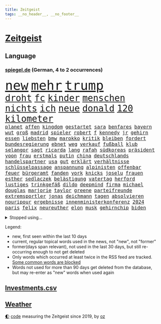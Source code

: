 ```yaml
---
title: Zeitgeist
tags: __no_header__, __no_footer__
---
```


# [Zeitgeist](https://oliz.io/zeitgeist/)

## Language

<h3><a href="https://www.spiegel.de" target="_blank">spiegel.de</a> (German, 4 to 2 occurrences)</h3>
<p style="font-family:monospace">
<span style="font-size:32pt"><a href="news_links.html#new" class="current">new</a></span>
<span style="font-size:32pt"><a href="news_links.html#mehr" class="current">mehr</a></span>
<span style="font-size:32pt"><a href="news_links.html#trump" class="current">trump</a></span>
<br>
<span style="font-size:22pt"><a href="news_links.html#droht" class="current">droht</a></span>
<span style="font-size:22pt"><a href="news_links.html#fc" class="current">fc</a></span>
<span style="font-size:22pt"><a href="news_links.html#kinder" class="current">kinder</a></span>
<span style="font-size:22pt"><a href="news_links.html#menschen" class="current">menschen</a></span>
<span style="font-size:22pt"><a href="news_links.html#nichts" class="current">nichts</a></span>
<span style="font-size:22pt"><a href="news_links.html#ich" class="current">ich</a></span>
<span style="font-size:22pt"><a href="news_links.html#neue" class="current">neue</a></span>
<span style="font-size:22pt"><a href="news_links.html#donald" class="current">donald</a></span>
<span style="font-size:22pt"><a href="news_links.html#120" class="current">120</a></span>
<span style="font-size:22pt"><a href="news_links.html#kilometer" class="current">kilometer</a></span>
<br>
<span style="font-size:12pt"><a href="news_links.html#planet" class="current">planet</a></span>
<span style="font-size:12pt"><a href="news_links.html#affen" class="current">affen</a></span>
<span style="font-size:12pt"><a href="news_links.html#kingdom" class="new">kingdom</a></span>
<span style="font-size:12pt"><a href="news_links.html#gestartet" class="current">gestartet</a></span>
<span style="font-size:12pt"><a href="news_links.html#sara" class="current">sara</a></span>
<span style="font-size:12pt"><a href="news_links.html#benfares" class="current">benfares</a></span>
<span style="font-size:12pt"><a href="news_links.html#bayern" class="current">bayern</a></span>
<span style="font-size:12pt"><a href="news_links.html#wut" class="current">wut</a></span>
<span style="font-size:12pt"><a href="news_links.html#groß" class="current">groß</a></span>
<span style="font-size:12pt"><a href="news_links.html#madrid" class="current">madrid</a></span>
<span style="font-size:12pt"><a href="news_links.html#spieler" class="current">spieler</a></span>
<span style="font-size:12pt"><a href="news_links.html#robert" class="current">robert</a></span>
<span style="font-size:12pt"><a href="news_links.html#f" class="current">f</a></span>
<span style="font-size:12pt"><a href="news_links.html#kennedy" class="new">kennedy</a></span>
<span style="font-size:12pt"><a href="news_links.html#jr" class="current">jr</a></span>
<span style="font-size:12pt"><a href="news_links.html#gehirn" class="current">gehirn</a></span>
<span style="font-size:12pt"><a href="news_links.html#essen" class="current">essen</a></span>
<span style="font-size:12pt"><a href="news_links.html#liebsten" class="current">liebsten</a></span>
<span style="font-size:12pt"><a href="news_links.html#bmw" class="current">bmw</a></span>
<span style="font-size:12pt"><a href="news_links.html#marokko" class="current">marokko</a></span>
<span style="font-size:12pt"><a href="news_links.html#kritik" class="current">kritik</a></span>
<span style="font-size:12pt"><a href="news_links.html#bleiben" class="current">bleiben</a></span>
<span style="font-size:12pt"><a href="news_links.html#fordert" class="current">fordert</a></span>
<span style="font-size:12pt"><a href="news_links.html#bundesregierung" class="current">bundesregierung</a></span>
<span style="font-size:12pt"><a href="news_links.html#ebnet" class="current">ebnet</a></span>
<span style="font-size:12pt"><a href="news_links.html#weg" class="current">weg</a></span>
<span style="font-size:12pt"><a href="news_links.html#verkauf" class="current">verkauf</a></span>
<span style="font-size:12pt"><a href="news_links.html#fußball" class="current">fußball</a></span>
<span style="font-size:12pt"><a href="news_links.html#klub" class="current">klub</a></span>
<span style="font-size:12pt"><a href="news_links.html#selangor" class="new">selangor</a></span>
<span style="font-size:12pt"><a href="news_links.html#sagt" class="current">sagt</a></span>
<span style="font-size:12pt"><a href="news_links.html#ricarda" class="current">ricarda</a></span>
<span style="font-size:12pt"><a href="news_links.html#lang" class="current">lang</a></span>
<span style="font-size:12pt"><a href="news_links.html#rafah" class="current">rafah</a></span>
<span style="font-size:12pt"><a href="news_links.html#südkoreas" class="current">südkoreas</a></span>
<span style="font-size:12pt"><a href="news_links.html#präsident" class="current">präsident</a></span>
<span style="font-size:12pt"><a href="news_links.html#yoon" class="current">yoon</a></span>
<span style="font-size:12pt"><a href="news_links.html#frau" class="current">frau</a></span>
<span style="font-size:12pt"><a href="news_links.html#erstmals" class="current">erstmals</a></span>
<span style="font-size:12pt"><a href="news_links.html#putin" class="current">putin</a></span>
<span style="font-size:12pt"><a href="news_links.html#china" class="current">china</a></span>
<span style="font-size:12pt"><a href="news_links.html#deutschlands" class="current">deutschlands</a></span>
<span style="font-size:12pt"><a href="news_links.html#handelspartner" class="current">handelspartner</a></span>
<span style="font-size:12pt"><a href="news_links.html#usa" class="current">usa</a></span>
<span style="font-size:12pt"><a href="news_links.html#gut" class="current">gut</a></span>
<span style="font-size:12pt"><a href="news_links.html#erklärt" class="current">erklärt</a></span>
<span style="font-size:12pt"><a href="news_links.html#verhältnisse" class="current">verhältnisse</a></span>
<span style="font-size:12pt"><a href="news_links.html#schlüsselpassage" class="new">schlüsselpassage</a></span>
<span style="font-size:12pt"><a href="news_links.html#anspannung" class="new">anspannung</a></span>
<span style="font-size:12pt"><a href="news_links.html#alpinisten" class="new">alpinisten</a></span>
<span style="font-size:12pt"><a href="news_links.html#offenbar" class="current">offenbar</a></span>
<span style="font-size:12pt"><a href="news_links.html#feuer" class="current">feuer</a></span>
<span style="font-size:12pt"><a href="news_links.html#bürgeramt" class="new">bürgeramt</a></span>
<span style="font-size:12pt"><a href="news_links.html#fanden" class="current">fanden</a></span>
<span style="font-size:12pt"><a href="news_links.html#york" class="current">york</a></span>
<span style="font-size:12pt"><a href="news_links.html#knicks" class="current">knicks</a></span>
<span style="font-size:12pt"><a href="news_links.html#joselu" class="new">joselu</a></span>
<span style="font-size:12pt"><a href="news_links.html#frauen" class="current">frauen</a></span>
<span style="font-size:12pt"><a href="news_links.html#esther" class="new">esther</a></span>
<span style="font-size:12pt"><a href="news_links.html#sedlaczek" class="new">sedlaczek</a></span>
<span style="font-size:12pt"><a href="news_links.html#belästigung" class="current">belästigung</a></span>
<span style="font-size:12pt"><a href="news_links.html#vatertag" class="new">vatertag</a></span>
<span style="font-size:12pt"><a href="news_links.html#herford" class="new">herford</a></span>
<span style="font-size:12pt"><a href="news_links.html#lustiges" class="new">lustiges</a></span>
<span style="font-size:12pt"><a href="news_links.html#trinkgefäß" class="new">trinkgefäß</a></span>
<span style="font-size:12pt"><a href="news_links.html#dildo" class="current">dildo</a></span>
<span style="font-size:12pt"><a href="news_links.html#deepmind" class="new">deepmind</a></span>
<span style="font-size:12pt"><a href="news_links.html#firma" class="current">firma</a></span>
<span style="font-size:12pt"><a href="news_links.html#michael" class="current">michael</a></span>
<span style="font-size:12pt"><a href="news_links.html#douglas" class="current">douglas</a></span>
<span style="font-size:12pt"><a href="news_links.html#marjorie" class="new">marjorie</a></span>
<span style="font-size:12pt"><a href="news_links.html#taylor" class="current">taylor</a></span>
<span style="font-size:12pt"><a href="news_links.html#greene" class="new">greene</a></span>
<span style="font-size:12pt"><a href="news_links.html#parteifreunde" class="current">parteifreunde</a></span>
<span style="font-size:12pt"><a href="news_links.html#extremsportler" class="new">extremsportler</a></span>
<span style="font-size:12pt"><a href="news_links.html#jonas" class="current">jonas</a></span>
<span style="font-size:12pt"><a href="news_links.html#deichmann" class="new">deichmann</a></span>
<span style="font-size:12pt"><a href="news_links.html#tagen" class="current">tagen</a></span>
<span style="font-size:12pt"><a href="news_links.html#absolvieren" class="current">absolvieren</a></span>
<span style="font-size:12pt"><a href="news_links.html#nouripour" class="current">nouripour</a></span>
<span style="font-size:12pt"><a href="news_links.html#ergebnisse" class="current">ergebnisse</a></span>
<span style="font-size:12pt"><a href="news_links.html#innenministerkonferenz" class="new">innenministerkonferenz</a></span>
<span style="font-size:12pt"><a href="news_links.html#2024" class="current">2024</a></span>
<span style="font-size:12pt"><a href="news_links.html#paris" class="current">paris</a></span>
<span style="font-size:12pt"><a href="news_links.html#felix" class="current">felix</a></span>
<span style="font-size:12pt"><a href="news_links.html#neureuther" class="new">neureuther</a></span>
<span style="font-size:12pt"><a href="news_links.html#elon" class="current">elon</a></span>
<span style="font-size:12pt"><a href="news_links.html#musk" class="current">musk</a></span>
<span style="font-size:12pt"><a href="news_links.html#gehirnchip" class="new">gehirnchip</a></span>
<span style="font-size:12pt"><a href="news_links.html#biden" class="current">biden</a></span>
</p>
<details>
<summary>Stopped using...</summary>
<p class="former" style="font-size:12pt">
internationaler(1295) prüfung(1295) 21(1294) gewonnen(1294) trat(1294) aktien(1293) appelliert(1293) aufgefordert(1293) investieren(1293) terroristen(1293) katastrophe(1292) leer(1292) nachruf(1292) niederländische(1292) oberbürgermeister(1292) richten(1292) wolfgang(1292) aufmerksamkeit(1291) besetzt(1291) meldete(1291) reichte(1291) erklärte(1290) hinterher(1290) schön(1290) tödliche(1290) alpen(1289) alternativen(1289) kurzem(1289) verpassen(1289) zählt(1289) rassismus(1288) reduziert(1288) weise(1288) aufgerufen(1287) außen(1287) entdeckte(1287) erfasst(1287) italiens(1287) maria(1287) maß(1287) versprochen(1287) zugang(1287) gebaut(1286) mieter(1286) rettungskräfte(1286) steigenden(1286) unmut(1286) versprach(1286) amerika(1285) bsc(1285) ermöglichen(1285) hertha(1285) märchen(1285) schwanger(1285) august(1284) drastisch(1284) schoss(1284) stürmer(1284) überlebt(1284) ausgeschlossen(1283) ii(1283) queen(1283) übergeben(1283) klein(1282) produzieren(1282) sperrt(1282) verbreiten(1282) wolle(1282) inszeniert(1281) kämpfer(1281) langfristig(1281) mörder(1281) armut(1280) ausgeliefert(1280) hans(1280) spanischen(1280) ermittlern(1279) forderte(1279) frachter(1279) restaurants(1279) falschen(1278) italienischen(1278) norwegen(1277) rom(1277) satz(1277) bundesstaat(1275) offenen(1275) einnahmen(1274) nachbarn(1273) erfüllt(1272) haaland(1272) dar(1270) behalten(1268) enge(1267) laufenden(1267) aufarbeitung(1265) müsste(1265) ringen(1264) beweise(1262) gouverneur(1262) syrer(1257) kandidatur(1256) museum(1255) gehabt(1249) gruppen(1249) vorläufig(1246) flug(1242) nächstes(1241) empfangen(1239) drohne(1237) rache(1233) aktionen(1229) langem(1226) stopp(1215) niederländer(1191) gewinne(1187) estland(1162) blut(1107) lehren(1046) zentralbank(1037) zerstörte(1032) arte(1027) rereportage(1027) inflationsrate(1026) partnerschaft(1020) kilogramm(1017) verbunden(1011) ausgefallen(1001) kameras(985) jahrzehnt(972) gewohnt(967) energiepreise(963) gemeinschaft(960) verletzten(959) australiens(930) 15000(925) strackzimmermann(914) rhein(912) geheimdienste(908) umsetzung(902) betrüger(894) gletscher(893) nutzung(892) akw(880) dutzenden(880) guterres(873) verletzung(860) möchten(855) buschmann(851) marieagnes(851) wolf(838) krim(833) ring(830) sankt(827) gezwungen(814) afrikanischen(810) ergeben(810) lohnen(810) westens(801) betreibt(793) spiegeltitelstory(785) fern(784) gestärkt(781) nebenbei(775) stoff(771) austausch(769) kasse(768) töchter(767) 34(764) blockade(764) todes(763) typ(761) bewusst(759) links(756) finanzierung(753) natobeitritt(753) fox(748) locken(734) großmutter(726) schlamm(722) zentrale(719) kinderinterview(708) viral(701) sinne(697) tiefer(691) tierschützer(687) paderborn(681) youtube(676) neustart(673) republikanern(665) plädieren(664) wissenschaft(659) riesig(658) revolution(639) toilette(636) innenstadt(634) drohnenangriff(633) nachhaltigkeit(631) schlimmeres(628) offizielle(624) führten(621) 89(618) disney(617) mithalten(617) professor(615) peru(613) grab(612) atomkraftwerk(610) banden(599) lettland(597) eben(594) rätseln(594) talkshow(594) konten(584) lkwfahrer(573) beobachter(572) eingriff(569) kompliziert(565) asyl(564) abgestimmt(563) methoden(561) 300000(560) festgehalten(557) mama(549) parallel(544) beantragen(537) prangert(536) rudi(534) befragung(532) digital(529) erreichbar(529) jets(522) trotzen(520) reichlich(517) zehntausenden(509) fotograf(507) reisende(503) petersburg(501) supermarkt(498) dreier(489) völler(482) tourismus(479) zehnte(479) freigelassen(477) ansicht(475) hilfsorganisation(463) cem(458) wasserstoff(454) islamistischen(450) bildet(444) ausgerufen(443) kläger(441) niederländischen(438) dom(435) dennis(432) generäle(431) reisten(431) lokale(430) dfbpokal(428) wurzeln(419) stürme(414) zogen(414) ausweitung(412) anlagen(411) eingeräumt(411) norditalien(410) fließen(407) kassen(405) ferrari(399) rebellion(397) erfolgen(396) kalkül(394) geknackt(392) ebrahim(391) tätern(388) erling(385) taiwans(380) bijan(379) theorie(376) gewalttaten(374) adhs(373) bar(372) fläche(372) westlicher(372) alarmbereitschaft(368) wärmepumpe(365) horror(362) kfw(357) straßenverkehr(352) gefangenenaustausch(349) überfahren(349) rotenburg(348) lied(347) begleitete(346) rechtskräftig(345) aufsteiger(344) zoll(344) strompreise(343) minutenlang(341) drohnenangriffe(340) 83(339) sparkassen(337) fossile(336) inhaftierte(335) raisi(335) blamiert(333) mohammed(329) interessenten(326) tritte(326) rekrutiert(325) morgens(324) website(324) soldatinnen(321) mysteriöse(320) drastische(317) jeffrey(317) liter(315) roglič(315) primož(314) kurve(312) aleksandar(309) oldenburg(309) spahn(308) schirdewan(305) tatverdächtig(305) weile(303) vergessene(301) eindringen(299) amazonas(298) rechtsradikalen(294) entscheidende(293) tierwohl(293) weisen(289) clemens(287) saßen(287) zäsur(287) selbstoptimierung(286) allgemeine(285) geschlossene(283) kippe(283) zulieferer(283) bolsonaro(282) jair(282) urwald(282) aufatmen(281) schwitzen(281) surfen(281) diskriminierung(280) eauto(279) palästinensische(279) aufgrund(278) palästinensischen(278) verkaufte(278) bewaffnete(276) sturmtief(276) georgia(274) islamistische(274) teuerste(273) bemerkenswert(272) höheren(271) football(269) häfen(269) cdugeneralsekretär(267) drohender(267) kriegsende(267) winfried(266) ergebnissen(265) runden(265) fashion(264) nationalspielerinnen(264) sterne(264) week(264) stritten(261) maximal(259) podium(259) erwischte(257) instagrampost(257) winde(256) antónio(255) militärhilfe(252) hunden(251) airport(249) eingeschlossen(249) reserve(249) betrogen(246) verkehrsunfall(246) angegeben(245) meyer(245) us(245) samstagabend(244) betrieben(242) graben(242) klimaschädliche(242) tankstelle(242) inhaber(241) schild(239) tabellenführer(239) beute(238) kneipen(238) konsequent(238) wohnviertel(238) year(235) saudiarabiens(233) kabine(232) models(232) tabellenspitze(232) errungen(231) nachteile(231) 03(230) gewinner(229) erwachsenen(228) gewöhnt(226) entführten(225) tvsender(225) zypern(225) stadtrat(224) weitet(224) rufe(223) vettel(222) luftschläge(221) schwester(220) 2001(219) dringenden(219) johannesburg(217) vollstreckt(217) jahreszeit(215) gerald(213) manchem(212) steuererhöhungen(211) tübingen(211) eigentlichen(210) wankt(210) mützenich(209) entertainment(208) fernverkehr(208) pinto(208) proben(208) erzeugt(207) verdrängt(207) population(206) klischee(204) schlusslicht(204) tatverdächtiger(204) unfaire(203) vorbereitungen(200) königshaus(199) ddr(197) vierjährige(197) tabellenführung(196) zugesagt(196) beatles(195) eugelder(195) humanitären(195) regelungen(195) stellungen(194) 55(193) knappen(193) mobbing(193) liefen(192) götze(191) kriege(191) nflstar(190) leistete(189) sitz(186) versagt(186) delfine(185) schäuble(185) dunklen(184) videobotschaft(183) spitzenspiel(182) terrorangriff(182) akademie(181) hamasterroristen(180) saarbrücken(180) gescheiterte(178) mohammadi(178) glückwünsche(177) weihnachten(177) sommerspiele(176) bodentruppen(175) damaskus(175) gefährlichsten(175) grenzübergänge(175) sofia(175) womit(175) 25000(174) bekomme(174) stromversorgung(173) verbotenen(173) messungen(172) doha(171) via(171) wild(171) synagoge(170) gefängnisse(169) bedrohlich(168) rückgängig(168) schalker(168) beeindruckend(167) gauck(167) gdl(167) israelgazanews(167) rockband(167) santos(167) bridge(166) mohammad(166) aufzubauen(165) hamasgeisel(165) abschiebestopp(164) vereinbart(164) eingeweiht(162) immunsystem(161) unterhändler(161) versorgen(161) mitgestalten(160) schacht(160) bsw(159) häftlinge(159) stellten(159) bettina(157) königreich(157) perry(157) betroffener(156) bewaffneter(156) hamasmassaker(156) solarmodule(156) arbeitsrecht(155) artikel(155) sportvorstand(155) bewirkt(154) copa(154) traditionsklubs(154) tim(153) passierte(151) erfahrung(149) manch(149) preisgekrönter(149) spätestens(149) datum(148) erkämpfte(148) besorgniserregend(147) getrunken(147) literaturpreis(147) steckten(147) alpin(146) erschütterungen(146) netflixserie(146) sozialstaat(146) natomitgliedschaft(145) verhandlungsrunde(145) vermehren(145) köpfen(144) pendler(144) sechzigerjahren(144) plane(143) schnappte(143) dunkeln(142) nbasuperstar(142) kredit(141) lake(141) abtransportiert(140) benedikt(139) finanzieren(139) geklagt(139) alabama(138) brisante(137) immense(137) kindergarten(137) wärmer(137) rechtsextremistische(136) abzubauen(135) dreijähriger(135) experimentiert(135) gesinnung(135) wackelt(135) energieinfrastruktur(134) hauswand(134) landwirten(134) tourt(134) einkaufswagen(133) fußballklub(133) netze(133) usdemokraten(133) eingelöst(132) fdpfinanzminister(132) revier(132) unangefochten(132) verbucht(132) 84(131) vetternwirtschaft(131) künftiger(130) unwahrscheinlich(130) notfall(129) entzogen(128) investition(128) 93(127) gratulieren(127) usostküste(127) verschüttet(127) anzahl(126) arztpraxen(125) riesigen(125) sharon(125) uganda(125) versorgte(125) beruhigungsmittel(124) brett(124) konsumieren(124) tennislegende(123) aufstellen(122) beratungsstellen(122) meghan(122) 225(121) weihnachtsgeschenke(121) aufgebaut(120) besitzen(120) misshandlungen(120) oslo(120) aussetzung(119) mehrfamilienhaus(119) stromausfall(119) topform(119) profitierte(118) angeklagten(117) erhoffen(117) sprengsatz(117) hannah(116) unterziehen(114) church(113) bidenregierung(112) bundestagsmandat(112) kathedrale(112) notredame(112) schwerste(112) auslaufen(111) therapien(111) heer(110) hektar(110) schröders(110) völkermords(110) geldern(109) mangelnde(109) carl(108) öffnete(108) alfred(107) andenken(107) mysteriöser(107) schieben(107) gemobbt(106) mauern(106) platzen(106) rutscht(106) spielabbruch(106) 31jähriger(105) aufforstung(105) luke(105) unbestimmte(105) ungeklärter(105) niedergelegt(104) amoklauf(103) gebrauch(103) spencer(103) wahr(103) gefechten(102) kündigten(102) natochef(102) provinzen(102) dave(101) heuschnupfen(101) streits(101) baldigen(100) kriegsschiff(100) angepasst(99) fünfter(99) haftanstalt(99) heizung(99) lawine(99) präsentierte(99) rätselhaften(99) spiegelkorrespondentin(99) topfavorit(99) mikaela(98) niedersachsens(98) nobelpreisträger(98) shiffrin(98) gründet(97) köchin(97) nervig(97) b(96) can(96) erzielen(96) kiewer(96) emobilität(95) millionenschaden(95) morde(95) passagier(95) schmuggeln(95) südkoreanischen(95) bereitschaft(94) bergsteiger(94) radsports(94) bauernprotest(93) abzocke(92) auswahlverfahren(92) bianca(92) langes(92) namibia(92) senden(92) superwahljahr(92) wüten(92) aggressionen(91) beschädigten(91) ergeht(91) totalmoderator(91) trotzt(91) bewilligen(89) jörg(89) ranghohen(89) schützte(89) warnschuss(89) ausufernde(88) bauernproteste(88) darknet(88) manipulieren(88) norweger(88) pausieren(88) scheiterns(88) schlingert(88) spitzenpolitiker(88) benzinpreise(87) j(87) mondlandung(87) prozessbeginn(87) sächsische(87) abfedern(86) anstehende(86) eindrucksvoll(86) sowieso(86) spannendsten(86) stärkung(86) umkehren(86) verwandte(86) wahrnehmung(85) warmes(85) 737800(84) berufsverkehr(84) blöd(84) neunjähriger(84) techniker(84) zusammenstößen(84) aamodt(83) aleksander(83) alexis(83) allgegenwärtig(83) betrugs(83) bürokratieabbau(83) kilde(83) melbourne(83) regierungsumbildung(83) saale(83) spielmacher(83) verstopfte(83) batic(82) leitmayr(82) luftwaffenchef(82) matteo(82) milch(82) neuss(82) sauerstoff(82) dnipro(81) euagrarsubventionen(81) panini(81) piloten(81) schneemassen(81) stickeralbum(81) diabetes(80) dakar(79) erfülltes(79) gewidmet(79) kachelmann(79) mandatsträger(79) onlineverkauf(79) reichsten(79) taiwanfrage(79) wetterexperte(79) ausgezahlt(78) formiert(78) schwierigsten(78) verfeindet(78) kettcar(77) terrorliste(77) verzögerungen(77) yorkern(77) zuschauerin(77) amthor(76) eisbergs(76) preissteigerungen(76) ravensburg(76) reihenweise(76) sturzserie(76) untreue(76) weltmarkt(76) wgzimmerpreise(76) bebte(75) eingestuft(75) langstreckenrennen(75) laos(75) präsidentschaftskandidat(75) sprechchöre(75) ungeklärte(75) what(75) wiegen(75) einfrieren(74) furchtbaren(74) mitnehmen(74) stahlen(74) trieben(74) bilbao(73) entfernte(73) hefner(73) konkretes(73) manipulation(73) maßlos(73) militärflugzeug(73) militärmaschine(73) rey(73) schwächeanfall(73) verdrängte(73) verdächtiger(73) merkels(72) parteifreund(72) völkerrechts(72) erzeugen(71) hervorragend(71) pferd(71) rechnungen(71) stellvertreter(71) 43jährige(70) geflohene(70) hab(70) iris(70) knesset(70) moreno+1(70) rechtens(70) schütteln(70) ulf(70) 64(69) abbrechen(69) anforderungen(69) meeresgrund(69) politikum(69) verwandt(69) wohlauf(69) zentral(69) andre(68) ausmaße(68) bemerkenswerte(68) berchtesgadener(68) misere(68) angeworben(67) ausgeschrieben(67) bergarbeiter(67) bündnisses(67) kleinzureden(67) offenbaren(67) schwein(67) siegtreffer(67) unsicherer(67) calhoun(66) einzelfall(66) haute(66) kreuzfahrtschiff(66) kühlschrank(66) theresa(66) kopfschmerz(65) krebserkrankungen(65) regimekritischen(65) sportlichen(65) versammelten(65) ansagen(64) ausfällig(64) filmgeschäft(64) inszenierungen(64) kleben(64) mauer(64) unterhaltsam(64) übersetzer(64) akp(63) begeistern(63) drogenkartelle(63) entschlüsselt(63) halbwegs(63) staatengemeinschaft(63) trainers(63) verbringen(63) wittern(63) auslösen(62) journalistisches(62) krankenbett(62) saporischschja(62) schmuck(62) strategische(62) anweisungen(61) einwanderer(61) frühe(61) herausgabe(61) highlands(61) hirsche(61) landwirtinnen(61) mitarbeiterin(61) problems(61) landtagswahl(60) oleg(60) schrieben(60) verfassungsfeinden(60) waffenfund(60) wanken(60) befragt(59) brüsseler(59) jva(59) lebenswerk(59) steuersenkungen(59) versöhnen(59) garweg(58) kartenzahlung(58) mobilmachung(58) schmiss(58) volkswagens(58) wasserverbrauch(58) zulässig(58) abwehrkampf(57) erbeutet(57) heike(57) minderjährig(57) swiss(57) teufel(57) 91(56) einstufen(56) kanzlerin(56) michigan(56) olympiateilnahme(56) schwebebahn(56) verwüstung(56) özlem(56) klitschko(55) nachbesserungsbedarf(55) olivia(55) vitali(55) wahlbehörde(55) aschermittwoch(54) befürchtung(54) kurt(54) nbateam(54) strengeren(54) unverständnis(54) verlorene(54) zankt(54) zittert(54) beauftragt(53) benennen(53) beängstigend(53) exportbeschränkungen(53) geheimnisvoller(53) hisbollahkommandeurs(53) meidet(53) nachlässigkeit(53) peruanischen(53) stürze(53) teilnehmenden(53) wasserspringer(53) gemischtes(52) kremlherrscher(52) niedrigstem(52) gottesdienst(51) schätze(51) bestellen(50) haftbedingungen(50) schiffsunglück(50) überweisungen(50) 45jähriger(49) dreikampf(49) felder(49) karikaturisten(49) lüge(49) menschenrechtsbeauftragte(49) torhüterin(49) unschlagbar(49) account(48) aktivsten(48) marsch(48) mehrarbeit(48) sarah(48) djirsarai(47) north(47) präsidium(47) souveränität(47) bärlauch(46) cannabisfreigabe(46) festzunehmen(46) katy(46) kids(46) legten(46) leichnams(46) mechanismus(46) norddeutschland(46) rücktritte(46) alves(45) drangsaliert(45) friedhelm(45) funkel(45) masse(45) sofortigen(45) stehenden(45) weltmeistermannschaft(45) durchsuchung(44) limburg(44) photographer(44) sido(44) wuppertal(44) auffälligen(43) berufsabschluss(43) eingestochen(43) gegenstand(43) konventionelle(43) rewe(43) vampire(43) vortag(43) agenten(42) 69(41) abrüstung(41) bulgarien(41) dasselbe(41) gewöhnen(41) herausgerissen(41) kreativ(41) populärsten(41) tschetschenien(41) winzer(41) arschloch(40) bewunderte(40) rutte(40) räuber(40) tempelberg(40) exterroristin(39) stände(39) taurusdebatte(39) toryabgeordnete(39) abschließen(38) anhören(38) anklagebank(38) arbeitsrechtliche(38) erdrutsche(38) tüten(38) versicherungsschutz(38) überfiel(38) ausgebildet(37) bloßgestellt(37) maximale(37) rekordtemperaturen(37) schulter(37) solofahrt(37) taurusflugkörper(37) angeschaut(36) eukommissaren(36) fehlender(36) marsalek(36) rekruten(36) sainz(36) vorbestrafte(36) xz(36) ablösen(35) eautoabsatz(35) entschiedener(35) höchstens(35) nationalsport(35) nukleare(35) privatpersonen(35) robotaxis(35) taxis(35) technischer(35) allergikern(34) bundesstaaten(34) exwirecardmanager(34) fünftes(34) plastik(34) gehäuft(33) tapfer(33) fastenmonat(32) hessischen(32) nordosten(32) sensibler(32) eurofighter(31) generationenkapital(31) lenkte(31) marschiert(31) mitgründer(31) monster(31) coronamaßnahmen(30) newark(30) rückerstattung(30) schriftlich(30) zeichner(30) connor(29) dürfe(29) edeka(29) engagieren(29) ermittlungsrichter(29) ernennung(29) fastfoodkette(29) fernbleiben(29) herzschrittmacher(29) karrierecoachin(29) klafft(29) komplimente(29) lehrstück(29) sciencefictionepos(29) tatortkommissar(29) titelrennen(29) angedeutet(28) erlegt(28) malen(28) nordgaza(28) fürsprecher(27) geschäftszahlen(27) gratulierte(27) leo(27) luftsicherheit(27) style(27) aksamoschee(26) aktie(26) amtierenden(26) ausbremsen(26) cannabiskonsum(26) emanzipation(26) geheimdienstler(26) ramadans(26) verteidigungsanlagen(26) vollzogen(26) vorsitzender(26) 174(25) 1881(25) drittes(25) forbesranking(25) grabow(25) internetanschluss(25) intime(25) kostspielig(25) rechtsradikale(25) scheidenden(25) anfällig(24) ausdruck(24) autotester(24) bekriegen(24) diensten(24) fußballstars(24) gehörlosen(24) perus(24) reiht(24) amateursportler(23) auszustatten(23) frida(23) kleidungsstücke(23) palmer(23) schöne(23) voraussicht(23) werdende(23) brands(22) cdukollegen(22) mindestalter(22) verschärfter(22) 20jähriger(21) abstiegsbedrohten(21) bauarbeiten(21) frühjahrsklassiker(21) moderatorinnen(21) ruhrgebiet(21) rum(21) spiegelleser(21) verdächtig(21) überdurchschnittlich(21) ausprobiert(20) diana(20) erinnerte(20) geprägten(20) katholisch(20) sabrina(20) unvermittelt(20) zerbrechen(20) beier(19) don(19) israelgazakonflikt(19) klimaprotest(19) milchaufschäumer(19) schwindenden(19) verläuft(19) 175(18) absurde(18) appellen(18) behördenangaben(18) charisma(18) hauptquartier(18) justizministerin(18) religiöse(18) royals(18) shapps(18) zuwanderer(18) duelle(17) exbürgermeister(17) exzessiv(17) impulse(17) spende(17) dialog(16) staatschefs(16) stilllegen(16) uswaffen(16) gekommene(15) hinterlegen(15) hirschen(15) inkrafttreten(15) katja(15) lin(15) profit(15) anwesen(14) entbrannt(14) guide(14) michelin(14) neoliberalen(14) schifakrankenhaus(14) schweineniere(14) spitznamen(14) studien(14) teilgeständnis(14) verschütteten(14) wahrscheinliche(14) wassermangel(14) ansatz(13) dfbtrikot(13) durchdacht(13) gegend(13) hasenhüttl(13) konzerthalle(13) köpfe(13) schadsoftware(13) stichwahl(13) tarifeinigung(13) therapie(13) angebote(12) brasilianischer(12) ewige(12) friedensnobelpreisträgerin(12) hobbys(12) klimaschützer(12) navigator(12) parisroubaix(12) tariflösung(12) abgespalten(11) beamtinnen(11) fahrten(11) illegalem(11) jungstar(11) kretschmann(11) medienfirma(11) reiste(11) ölraffinerien(11)
</p>
</details>
<p>Legend:
<ul>
<li><span class="new">new</span>, first seen within the last 10 days</li>
<li><span class="current">current</span>, regular topical words used in the news, not "new", not "former"</li>
<li><span class="former">former(days span relevant)</span>, not used in the last 30 days, but still re-occurring enough to not get deleted</li>
<li>Only words which occurred at least twice in the RSS feed are tracked. <a href="language/filters.py">Some common words are blocked</a></li>
<li>Words not used for more than 90 days get deleted from the database, but may re-enter as "new" words when used again</li>
</ul>
</p>

## [Investments](investments.html)[.csv](investments.csv)

## [Weather](weather.html)

<footer>
<a href="javascript:toggleTheme()" class="nav">🌓</a>
<a href="https://github.com/ooz/zeitgeist">code</a> measuring the Zeitgeist since 2019, by <a href="https://oliz.io">oz</a>
</footer>
